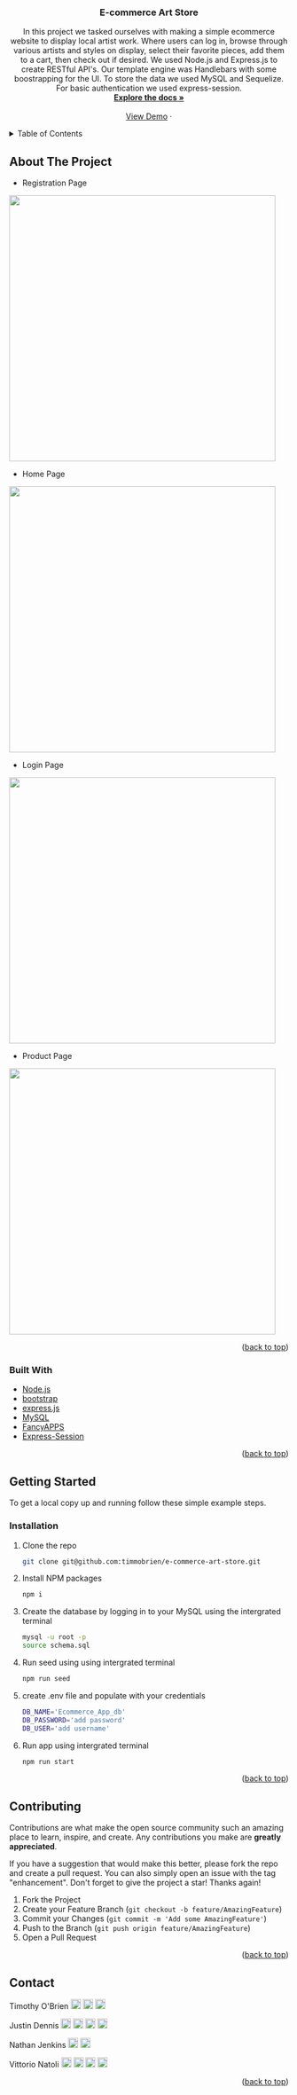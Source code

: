 <div id="top"></div>

<h3 align="center">E-commerce Art Store</h3>
<div>
  <p align="center">
    In this project we tasked ourselves with making a simple ecommerce website to display local artist work. Where users can log in, browse through various artists and styles on display, select their favorite pieces, add them to a cart, then check out if desired. We used Node.js and Express.js to create RESTful API's. Our template engine was Handlebars with some boostrapping for the UI. To store the data we used MySQL and Sequelize. For basic authentication we used express-session.
    <br />
    <a href="https://github.com/timmobrien/e-commerce-art-store"><strong>Explore the docs »</strong></a>
    <br />
    <br />
    <a href="https://e-commerce-art-application.herokuapp.com/">View Demo</a>
    ·
    </p>
</div>



<!-- TABLE OF CONTENTS -->
<details>
  <summary>Table of Contents</summary>
  <ol>
    <li>
      <a href="#about-the-project">About The Project</a>
      <ul>
        <li><a href="#built-with">Built With</a></li>
      </ul>
    </li>
    <li>
      <a href="#getting-started">Getting Started</a>
      <ul>
        <li><a href="#installation">Installation</a></li>
      </ul>
    </li>
    <li><a href="#contributing">Contributing</a></li>
    <li><a href="#contact">Contact</a></li>
  </ol>
</details>



<!-- ABOUT THE PROJECT -->
## About The Project



* Registration Page
<img src="https://user-images.githubusercontent.com/103645633/186163247-8514d227-52c8-4c5b-8881-8f45174a476a.jpg" width="480">

* Home Page
<img src="https://user-images.githubusercontent.com/103645633/186163259-6449cfc9-b115-43dc-8185-0f049a2dfd99.jpg" width="480">

* Login Page
<img src="https://user-images.githubusercontent.com/103645633/186163263-1b54450d-4d3b-4765-8428-5012a35ee1fd.jpg" width="480">

* Product Page
<img src="https://user-images.githubusercontent.com/103645633/186163266-6afa3f31-b0e7-4e56-aa3f-5c9643c85a32.jpg" width="480">

<p align="right">(<a href="#top">back to top</a>)</p>

### Built With

* [Node.js](https://nodejs.org/en/)
* [bootstrap](https://getbootstrap.com/)
* [express.js](https://expressjs.com/)
* [MySQL](https://www.mysql.com/)
* [FancyAPPS](https://fancyapps.com/)
* [Express-Session](https://www.npmjs.com/package/express-session)

<p align="right">(<a href="#top">back to top</a>)</p>



<!-- GETTING STARTED -->
## Getting Started

To get a local copy up and running follow these simple example steps.

### Installation

1. Clone the repo
   ```sh
   git clone git@github.com:timmobrien/e-commerce-art-store.git
   ```
2. Install NPM packages
   ```sh
   npm i
   ```
3. Create the database by logging in to your MySQL using the intergrated terminal
   ```sh
   mysql -u root -p
   source schema.sql
   ```   
4. Run seed using using intergrated terminal
   ```sh
   npm run seed
   ```
5. create .env file and populate with your credentials
   ```sh
   DB_NAME='Ecommerce_App_db'
   DB_PASSWORD='add password'
   DB_USER='add username'
   ```
6. Run app using intergrated terminal
   ```sh
   npm run start
   ```

<p align="right">(<a href="#top">back to top</a>)</p>



<!-- CONTRIBUTING -->
## Contributing

Contributions are what make the open source community such an amazing place to learn, inspire, and create. Any contributions you make are **greatly appreciated**.

If you have a suggestion that would make this better, please fork the repo and create a pull request. You can also simply open an issue with the tag "enhancement".
Don't forget to give the project a star! Thanks again!

1. Fork the Project
2. Create your Feature Branch (`git checkout -b feature/AmazingFeature`)
3. Commit your Changes (`git commit -m 'Add some AmazingFeature'`)
4. Push to the Branch (`git push origin feature/AmazingFeature`)
5. Open a Pull Request

<p align="right">(<a href="#top">back to top</a>)</p>

<!-- CONTACT -->
## Contact

Timothy O'Brien    [<img src="https://github.com/gauravghongde/social-icons/blob/9d939e1c5b7ea4a24ac39c3e4631970c0aa1b920/PNG/White/Outlook_white.png" width="18">][2] [<img src="https://github.com/gauravghongde/social-icons/blob/9d939e1c5b7ea4a24ac39c3e4631970c0aa1b920/PNG/White/Github_white.png" width="18">][3] [<img src="https://github.com/gauravghongde/social-icons/blob/9d939e1c5b7ea4a24ac39c3e4631970c0aa1b920/PNG/White/LinkedIN_white.png" width="18">][4]

Justin Dennis   [<img src="https://github.com/gauravghongde/social-icons/blob/9d939e1c5b7ea4a24ac39c3e4631970c0aa1b920/PNG/White/Twitter_white.png" width="18">][5] [<img src="https://github.com/gauravghongde/social-icons/blob/9d939e1c5b7ea4a24ac39c3e4631970c0aa1b920/PNG/White/Outlook_white.png" width="18">][6] [<img src="https://github.com/gauravghongde/social-icons/blob/9d939e1c5b7ea4a24ac39c3e4631970c0aa1b920/PNG/White/Github_white.png" width="18">][7] [<img src="https://github.com/gauravghongde/social-icons/blob/9d939e1c5b7ea4a24ac39c3e4631970c0aa1b920/PNG/White/LinkedIN_white.png" width="18">][8]

Nathan Jenkins    [<img src="https://github.com/gauravghongde/social-icons/blob/9d939e1c5b7ea4a24ac39c3e4631970c0aa1b920/PNG/White/Outlook_white.png" width="18">][10] [<img src="https://github.com/gauravghongde/social-icons/blob/9d939e1c5b7ea4a24ac39c3e4631970c0aa1b920/PNG/White/Github_white.png" width="18">][11] 

Vittorio Natoli    [<img src="https://github.com/gauravghongde/social-icons/blob/9d939e1c5b7ea4a24ac39c3e4631970c0aa1b920/PNG/White/Instagram_white.png" width="18">][13] [<img src="https://github.com/gauravghongde/social-icons/blob/9d939e1c5b7ea4a24ac39c3e4631970c0aa1b920/PNG/White/Outlook_white.png" width="18">][14] [<img src="https://github.com/gauravghongde/social-icons/blob/9d939e1c5b7ea4a24ac39c3e4631970c0aa1b920/PNG/White/Github_white.png" width="18">][15] [<img src="https://github.com/gauravghongde/social-icons/blob/9d939e1c5b7ea4a24ac39c3e4631970c0aa1b920/PNG/White/LinkedIN_white.png" width="18">][16]


[2]: mailto:timmobrien@icloud.com
[3]: https://www.linkedin.com/in/timothymobrien29
[4]: https://github.com/timmobrien

[5]: https://twitter.com/Justo_Tron
[6]: mailto:justin.dennis@hotmail.com
[7]: https://github.com/Beefs4000
[8]: https://www.linkedin.com/in/justin-dennis-853568114/ 


[10]: mailto:njenkins2727@gmail.com
[11]: https://github.com/njenkins2727


[13]: https://www.instagram.com/vittorio.natoli/
[14]: mailto:vittorio@emot.com.au
[15]: https://github.com/Vittorioemot
[16]: https://www.linkedin.com/in/vittorio-natoli-465b9811/
<p align="right">(<a href="#top">back to top</a>)</p>
